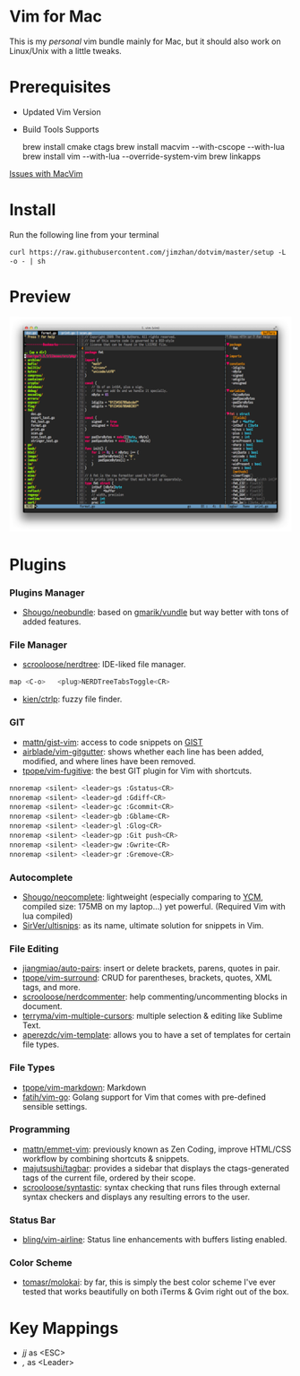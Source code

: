 Vim for Mac
============

This is my *personal* vim bundle mainly for Mac, but it should also work on Linux/Unix with a little tweaks.


Prerequisites
=============


* Updated Vim Version
* Build Tools Supports

    brew install cmake ctags
    brew install macvim --with-cscope --with-lua
    brew install vim --with-lua --override-system-vim
    brew linkapps

[Issues with MacVim](https://github.com/b4winckler/macvim/wiki/Troubleshooting)


Install
=======

Run the following line from your terminal

    curl https://raw.githubusercontent.com/jimzhan/dotvim/master/setup -L -o - | sh


Preview
=======

![Vim with NERDTree + Tagbar Opened](preview/dotvim.png)



Plugins
=======

### Plugins Manager

* [Shougo/neobundle](https://github.com/Shougo/neobundle.vim): based on [gmarik/vundle](https://github.com/gmarik/vundle) but way better with tons of added features.


### File Manager

* [scrooloose/nerdtree](https://github.com/scrooloose/nerdtree): IDE-liked file manager.

```bash
map <C-o>   <plug>NERDTreeTabsToggle<CR>
```

* [kien/ctrlp](https://github.com/kien/ctrlp.vim): fuzzy file finder.


### GIT

* [mattn/gist-vim](https://github.com/mattn/gist-vim): access to code snippets on [GIST](https://gist.github.com)
* [airblade/vim-gitgutter](https://github.com/airblade/vim-gitgutter): shows whether each line has been added, modified, and where lines have been removed.
* [tpope/vim-fugitive](https://github.com/tpope/vim-fugitive): the best GIT plugin for Vim with shortcuts.

```bash
nnoremap <silent> <leader>gs :Gstatus<CR>
nnoremap <silent> <leader>gd :Gdiff<CR>
nnoremap <silent> <leader>gc :Gcommit<CR>
nnoremap <silent> <leader>gb :Gblame<CR>
nnoremap <silent> <leader>gl :Glog<CR>
nnoremap <silent> <leader>gp :Git push<CR>
nnoremap <silent> <leader>gw :Gwrite<CR>
nnoremap <silent> <leader>gr :Gremove<CR>
```

### Autocomplete

* [Shougo/neocomplete](https://github.com/Shougo/neocomplete.vim): lightweight (especially comparing to [YCM](https://github.com/Valloric/YouCompleteMe), compiled size: 175MB on my laptop...) yet powerful. (Required Vim with lua compiled)
* [SirVer/ultisnips](https://github.com/SirVer/ultisnips): as its name, ultimate solution for snippets in Vim.


### File Editing

* [jiangmiao/auto-pairs](https://github.com/jiangmiao/auto-pairs): insert or delete brackets, parens, quotes in pair.
* [tpope/vim-surround](https://github.com/tpop/vim-surround): CRUD for parentheses, brackets, quotes, XML tags, and more.
* [scrooloose/nerdcommenter](https://github.com/scrooloose/nerdcommenter): help commenting/uncommenting blocks in document.
* [terryma/vim-multiple-cursors](https://github.com/terryma/vim-multiple-cursors): multiple selection & editing like Sublime Text.
* [aperezdc/vim-template](https://github.com/aperezdc/vim-template): allows you to have a set of templates for certain file types.


### File Types

* [tpope/vim-markdown](https://github.com/tpope/vim-markdown): Markdown
* [fatih/vim-go](https://github.com/fatih/vim-go): Golang support for Vim that comes with pre-defined sensible settings.


### Programming

* [mattn/emmet-vim](https://github.com/mattn/emmet-vim): previously known as Zen Coding, improve HTML/CSS workflow by combining shortcuts & snippets.
* [majutsushi/tagbar](https://github.com/majutsushi/tagbar): provides a sidebar that displays the ctags-generated tags of the current file, ordered by their scope.
* [scrooloose/syntastic](https://github.com/scrooloose/syntastic): syntax checking that runs files through external syntax checkers and displays any resulting errors to the user.


### Status Bar

* [bling/vim-airline](https://github.com/bling/vim-airline): Status line enhancements with buffers listing enabled.


### Color Scheme

* [tomasr/molokai](https://github.com/tomasr/molokai): by far, this is simply the best color scheme I've ever tested that works beautifully on both iTerms & Gvim right out of the box.



Key Mappings
============
* *jj*  as \<ESC\>
* *,*   as \<Leader\>
